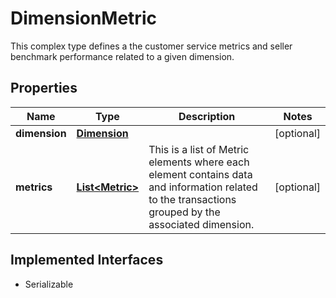 

# DimensionMetric

This complex type defines a the customer service metrics and seller benchmark performance related to a given dimension.
## Properties

Name | Type | Description | Notes
------------ | ------------- | ------------- | -------------
**dimension** | [**Dimension**](Dimension.md) |  |  [optional]
**metrics** | [**List&lt;Metric&gt;**](Metric.md) | This is a list of Metric elements where each element contains data and information related to the transactions grouped by the associated dimension. |  [optional]


## Implemented Interfaces

* Serializable



